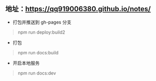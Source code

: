 ## 地址：https://qq919006380.github.io/notes/

- 打包并推送到 gh-pages 分支
> npm run deploy:build2

- 打包
> npm run docs:build

- 开启本地服务
> npm run docs:dev
